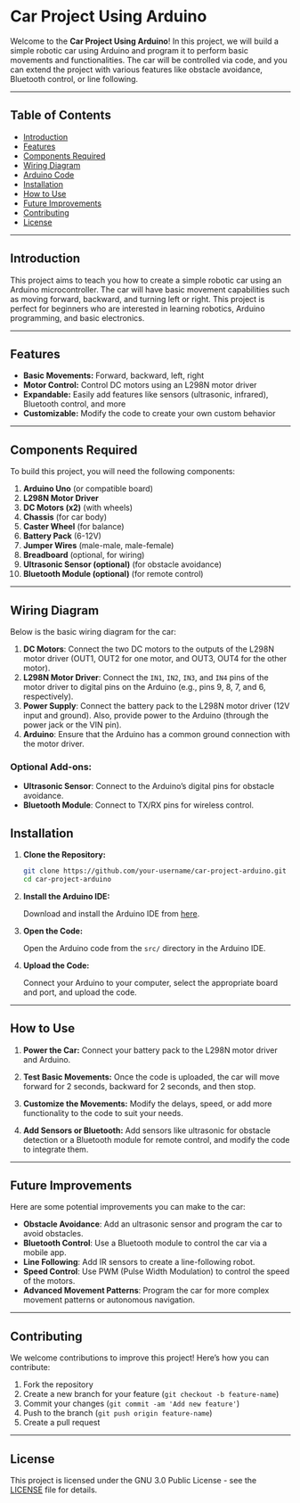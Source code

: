 # Car Project Using Arduino

Welcome to the **Car Project Using Arduino**! In this project, we will build a simple robotic car using Arduino and program it to perform basic movements and functionalities. The car will be controlled via code, and you can extend the project with various features like obstacle avoidance, Bluetooth control, or line following.

---

## Table of Contents

- [Introduction](#introduction)
- [Features](#features)
- [Components Required](#components-required)
- [Wiring Diagram](#wiring-diagram)
- [Arduino Code](./x.cpp)
- [Installation](#installation)
- [How to Use](#how-to-use)
- [Future Improvements](#future-improvements)
- [Contributing](#contributing)
- [License](#license)

---

## Introduction

This project aims to teach you how to create a simple robotic car using an Arduino microcontroller. The car will have basic movement capabilities such as moving forward, backward, and turning left or right. This project is perfect for beginners who are interested in learning robotics, Arduino programming, and basic electronics.

---

## Features

- **Basic Movements:** Forward, backward, left, right
- **Motor Control:** Control DC motors using an L298N motor driver
- **Expandable:** Easily add features like sensors (ultrasonic, infrared), Bluetooth control, and more
- **Customizable:** Modify the code to create your own custom behavior

---

## Components Required

To build this project, you will need the following components:

1. **Arduino Uno** (or compatible board)
2. **L298N Motor Driver**
3. **DC Motors (x2)** (with wheels)
4. **Chassis** (for car body)
5. **Caster Wheel** (for balance)
6. **Battery Pack** (6-12V)
7. **Jumper Wires** (male-male, male-female)
8. **Breadboard** (optional, for wiring)
9. **Ultrasonic Sensor (optional)** (for obstacle avoidance)
10. **Bluetooth Module (optional)** (for remote control)

---

## Wiring Diagram

Below is the basic wiring diagram for the car:

1. **DC Motors**: Connect the two DC motors to the outputs of the L298N motor driver (OUT1, OUT2 for one motor, and OUT3, OUT4 for the other motor).
2. **L298N Motor Driver**: Connect the `IN1`, `IN2`, `IN3`, and `IN4` pins of the motor driver to digital pins on the Arduino (e.g., pins 9, 8, 7, and 6, respectively).
3. **Power Supply**: Connect the battery pack to the L298N motor driver (12V input and ground). Also, provide power to the Arduino (through the power jack or the VIN pin).
4. **Arduino**: Ensure that the Arduino has a common ground connection with the motor driver.

### Optional Add-ons:

- **Ultrasonic Sensor**: Connect to the Arduino’s digital pins for obstacle avoidance.
- **Bluetooth Module**: Connect to TX/RX pins for wireless control.


## Installation

1. **Clone the Repository:**

   ```bash
   git clone https://github.com/your-username/car-project-arduino.git
   cd car-project-arduino
   ```

2. **Install the Arduino IDE:**

   Download and install the Arduino IDE from [here](https://www.arduino.cc/en/software).

3. **Open the Code:**

   Open the Arduino code from the `src/` directory in the Arduino IDE.

4. **Upload the Code:**

   Connect your Arduino to your computer, select the appropriate board and port, and upload the code.

---

## How to Use

1. **Power the Car:** 
   Connect your battery pack to the L298N motor driver and Arduino.

2. **Test Basic Movements:** 
   Once the code is uploaded, the car will move forward for 2 seconds, backward for 2 seconds, and then stop.

3. **Customize the Movements:** 
   Modify the delays, speed, or add more functionality to the code to suit your needs.

4. **Add Sensors or Bluetooth:** 
   Add sensors like ultrasonic for obstacle detection or a Bluetooth module for remote control, and modify the code to integrate them.

---

## Future Improvements

Here are some potential improvements you can make to the car:

- **Obstacle Avoidance**: Add an ultrasonic sensor and program the car to avoid obstacles.
- **Bluetooth Control**: Use a Bluetooth module to control the car via a mobile app.
- **Line Following**: Add IR sensors to create a line-following robot.
- **Speed Control**: Use PWM (Pulse Width Modulation) to control the speed of the motors.
- **Advanced Movement Patterns**: Program the car for more complex movement patterns or autonomous navigation.

---

## Contributing

We welcome contributions to improve this project! Here’s how you can contribute:

1. Fork the repository
2. Create a new branch for your feature (`git checkout -b feature-name`)
3. Commit your changes (`git commit -am 'Add new feature'`)
4. Push to the branch (`git push origin feature-name`)
5. Create a pull request

---

## License

This project is licensed under the GNU 3.0 Public License - see the [LICENSE](./LICENSE) file for details.



